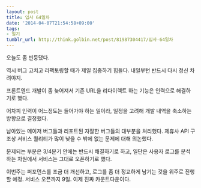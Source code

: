 ```yaml
---
layout: post
title: 입사 64일차
date: '2014-04-07T21:54:58+09:00'
tags:
- 일기
tumblr_url: http://think.golbin.net/post/81987304417/입사-64일차
---
```

오늘도 좀 빈둥댔다.

역시 버그 고치고 리팩토링할 때가 제일 집중하기 힘들다.
내일부턴 반드시 다시 정신 차려야지.

프론트엔드 개발이 좀 늦어져서 기존 URL을 리다이렉트 하는 기능은 인력으로 해결하기로 했다.

어차피 인력이 어느정도는 들어가야 하는 일이라, 일정을 고려해 개발 내역을 축소하는 방향으로 결정했다.

남아있는 메이저 버그들과 리포트된 자잘한 버그들의 대부분을 처리했다.
제휴사 API 구조상 서비스 퀄리티가 많이 낮을 수 밖에 없는 문제에 대해 의논했다.

문제되는 부분은 3/4분기 안에는 반드시 해결하기로 하고, 일단은 사용자 로그를 분석하는 차원에서 서비스는 그대로 오픈하기로 했다.

이번주는 퍼포먼스를 조금 더 개선하고, 로그를 좀 더 정교하게 남기는 것을 위주로 진행 할 예정.
서비스 오픈까지 9일. 이제 진짜 카운트다운이다.
